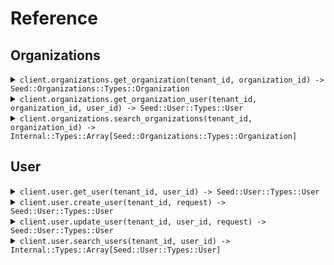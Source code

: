 # Reference
## Organizations
<details><summary><code>client.organizations.get_organization(tenant_id, organization_id) -> Seed::Organizations::Types::Organization</code></summary>
<dl>
<dd>

#### 🔌 Usage

<dl>
<dd>

<dl>
<dd>

```ruby
client.organizations.get_organization();
```
</dd>
</dl>
</dd>
</dl>

#### ⚙️ Parameters

<dl>
<dd>

<dl>
<dd>

**tenantId:** `String` 
    
</dd>
</dl>

<dl>
<dd>

**organizationId:** `String` 
    
</dd>
</dl>
</dd>
</dl>


</dd>
</dl>
</details>

<details><summary><code>client.organizations.get_organization_user(tenant_id, organization_id, user_id) -> Seed::User::Types::User</code></summary>
<dl>
<dd>

#### 🔌 Usage

<dl>
<dd>

<dl>
<dd>

```ruby
client.organizations.get_organization_user(
  organizationId: 'organization_id',
  userId: 'user_id'
);
```
</dd>
</dl>
</dd>
</dl>

#### ⚙️ Parameters

<dl>
<dd>

<dl>
<dd>

**tenantId:** `String` 
    
</dd>
</dl>

<dl>
<dd>

**organizationId:** `String` 
    
</dd>
</dl>

<dl>
<dd>

**userId:** `String` 
    
</dd>
</dl>
</dd>
</dl>


</dd>
</dl>
</details>

<details><summary><code>client.organizations.search_organizations(tenant_id, organization_id) -> Internal::Types::Array[Seed::Organizations::Types::Organization]</code></summary>
<dl>
<dd>

#### 🔌 Usage

<dl>
<dd>

<dl>
<dd>

```ruby
client.organizations.search_organizations(
  organizationId: 'organization_id',
  limit: 1
);
```
</dd>
</dl>
</dd>
</dl>

#### ⚙️ Parameters

<dl>
<dd>

<dl>
<dd>

**tenantId:** `String` 
    
</dd>
</dl>

<dl>
<dd>

**organizationId:** `String` 
    
</dd>
</dl>

<dl>
<dd>

**limit:** `Integer` 
    
</dd>
</dl>
</dd>
</dl>


</dd>
</dl>
</details>

## User
<details><summary><code>client.user.get_user(tenant_id, user_id) -> Seed::User::Types::User</code></summary>
<dl>
<dd>

#### 🔌 Usage

<dl>
<dd>

<dl>
<dd>

```ruby
client.user.get_user(userId: 'user_id');
```
</dd>
</dl>
</dd>
</dl>

#### ⚙️ Parameters

<dl>
<dd>

<dl>
<dd>

**tenantId:** `String` 
    
</dd>
</dl>

<dl>
<dd>

**userId:** `String` 
    
</dd>
</dl>
</dd>
</dl>


</dd>
</dl>
</details>

<details><summary><code>client.user.create_user(tenant_id, request) -> Seed::User::Types::User</code></summary>
<dl>
<dd>

#### 🔌 Usage

<dl>
<dd>

<dl>
<dd>

```ruby
client.user.create_user({
  name:'name',
  tags:['tags', 'tags']
});
```
</dd>
</dl>
</dd>
</dl>

#### ⚙️ Parameters

<dl>
<dd>

<dl>
<dd>

**tenantId:** `String` 
    
</dd>
</dl>

<dl>
<dd>

**request:** `Seed::User::Types::User` 
    
</dd>
</dl>
</dd>
</dl>


</dd>
</dl>
</details>

<details><summary><code>client.user.update_user(tenant_id, user_id, request) -> Seed::User::Types::User</code></summary>
<dl>
<dd>

#### 🔌 Usage

<dl>
<dd>

<dl>
<dd>

```ruby
client.user.update_user(userId: 'user_id');
```
</dd>
</dl>
</dd>
</dl>

#### ⚙️ Parameters

<dl>
<dd>

<dl>
<dd>

**tenantId:** `String` 
    
</dd>
</dl>

<dl>
<dd>

**userId:** `String` 
    
</dd>
</dl>

<dl>
<dd>

**request:** `Seed::User::Types::User` 
    
</dd>
</dl>
</dd>
</dl>


</dd>
</dl>
</details>

<details><summary><code>client.user.search_users(tenant_id, user_id) -> Internal::Types::Array[Seed::User::Types::User]</code></summary>
<dl>
<dd>

#### 🔌 Usage

<dl>
<dd>

<dl>
<dd>

```ruby
client.user.search_users(
  userId: 'user_id',
  limit: 1
);
```
</dd>
</dl>
</dd>
</dl>

#### ⚙️ Parameters

<dl>
<dd>

<dl>
<dd>

**tenantId:** `String` 
    
</dd>
</dl>

<dl>
<dd>

**userId:** `String` 
    
</dd>
</dl>

<dl>
<dd>

**limit:** `Integer` 
    
</dd>
</dl>
</dd>
</dl>


</dd>
</dl>
</details>
